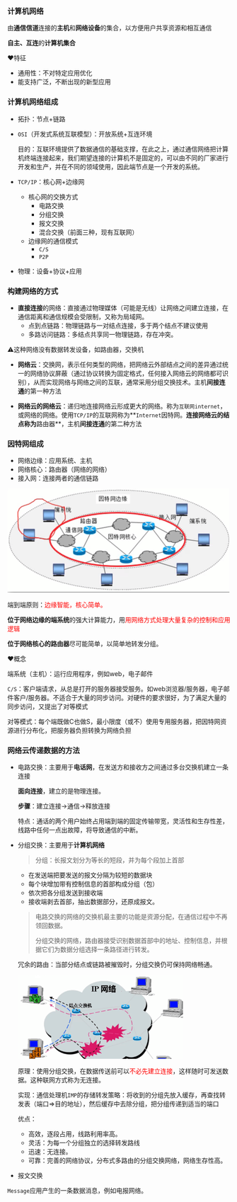### 计算机网络

由**通信信道**连接的**主机**和**网络设备**的集合，以方便用户共享资源和相互通信

**自主、互连**的**计算机集合**

❤️特征

- 通用性：不对特定应用优化
- 能支持广泛，不断出现的新型应用

### 计算机网络组成

- 拓扑：节点+链路

- `OSI`（开发式系统互联模型）：开放系统+互连环境

  目的：互联环境提供了数据通信的基础支撑，在此之上，通过通信网络把计算机终端连接起来，我们期望连接的计算机不是固定的，可以由不同的厂家进行开发和生产，并在不同的领域使用，因此端节点是一个开发的系统。

- `TCP/IP`：核心网+边缘网

  - 核心网的交换方式
    - 电路交换
    - 分组交换
    - 报文交换
    - 混合交换（前面三种，现有互联网）
  - 边缘网的通信模式
    - `C/S`
    - `P2P`

- 物理：设备+协议+应用

### 构建网络的方式

- **直接连接**的网络：直接通过物理媒体（可能是无线）让网络之间建立连接，在通信距离和通信规模会受限制，又称为局域网。
  - 点到点链路：物理链路与一对结点连接，多于两个结点不建议使用
  - 多路访问链路：多结点共享同一物理链路，存在冲突。

⚠️这种网络没有数据转发设备，如路由器，交换机

- **网络云**：交换网，表示任何类型的网络，把网络云外部结点之间的差异通过统一的网络协议屏蔽（通过协议转换为固定格式，任何接入网络云的网络都可识别），从而实现网络与网络之间的互联，通常采用分组交换技术。主机**间接连通**的第一种方法

- **网络云的网络云**：递归地连接网络云形成更大的网络。称为`互联网internet`，或网络的网络。使用`TCP/IP`的互联网称为**`Internet`因特网。**连接网络云的结点称为**路由器**，主机**间接连通**的第二种方法

### 因特网组成

- 网络边缘：应用系统、主机
- 网络核心：路由器（网络的网络）
- 接入网：连接两者的通信链路

<img src="images/image-20200304224758034.png" alt="image-20200304224758034" style="zoom:50%;" />

端到端原则：<font color='red'>边缘智能，核心简单。</font>

**位于网络边缘的端系统**的强大计算能力，用<font color='red'>用网络方式处理大量复杂的控制和应用逻辑</font>

**位于网络核心的路由器**尽可能简单，以简单地转发分组。

❤️概念

端系统（主机）：运行应用程序，例如web，电子邮件

`C/S`：客户端请求，从总是打开的服务器接受服务。如web浏览器/服务器，电子邮件客户/服务器。不适合于大量的同步访问。对硬件的要求很好，为了满足大量的同步访问，又提出了对等模式

对等模式：每个端既做C也做S，最小限度（或不）使用专用服务器，把因特网资源进行分布化，把服务器负担转换为网络负担

### 网络云传递数据的方法

- 电路交换：主要用于**电话网**，在发送方和接收方之间通过多台交换机建立一条连接

  **面向连接**，建立的是物理连接。

  **步骤**：建立连接->通信->释放连接

  特点：通话的两个用户始终占用端到端的固定传输带宽，灵活性和生存性差，线路中任何一点出故障，将导致通信的中断。

- 分组交换：主要用于**计算机网络**

  > 分组：长报文划分为等长的短段，并为每个段加上首部

  - 在发送端把要发送的报文分隔为较短的数据块
  - 每个块增加带有控制信息的首部构成分组（包）
  - 依次把各分组发送到接收端
  - 接收端剥去首部，抽出数据部分，还原成报文。

  > 电路交换的网络的交换机最主要的功能是资源分配，在通信过程中不再领回数据。
  >
  > 分组交换的网络，路由器接受识别数据首部中的地址、控制信息，并根据它们为数据分组选择一条路径进行转发。

  冗余的路由：当部分结点或链路被摧毁时，分组交换仍可保持网络畅通。

  <img src="images/3CBE08F521C044CB3857753DEFCED733.png" alt="3CBE08F521C044CB3857753DEFCED733" style="zoom:67%;" />

  原理：使用分组交换，在数据传送前可以<font color='red'>不必先建立连接</font>，这样随时可发送数据。这种联网方式称为无连接。

  实现：通信处理机`IMP`的存储转发策略：将收到的分组先放入缓存，再查找转发表（端口=>目的地址），然后缓存中去除分组，把分组传递到适当的端口

  优点：

  - 高效，逐段占用，线路利用率高。
  - 灵活：为每一个分组独立的选择转发路线
  - 迅速：无连接。
  - 可靠：完善的网络协议，分布式多路由的分组交换网络，网络生存性高。

- 报文交换

`Message`应用产生的一条数据消息，例如电报网络。